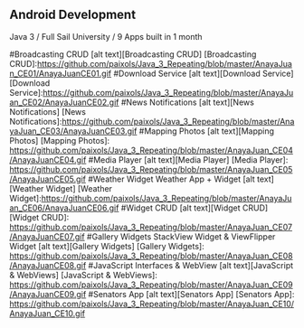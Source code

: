 ## Android Development
Java 3 / Full Sail University / 9 Apps built in 1 month

#Broadcasting CRUD
[alt text][Broadcasting CRUD]
[Broadcasting CRUD]:https://github.com/paixols/Java_3_Repeating/blob/master/AnayaJuan_CE01/AnayaJuanCE01.gif
#Download Service
[alt text][Download Service]
[Download Service]:https://github.com/paixols/Java_3_Repeating/blob/master/AnayaJuan_CE02/AnayaJuanCE02.gif
#News Notifications
[alt text][News Notifications]
[News Notifications]:https://github.com/paixols/Java_3_Repeating/blob/master/AnayaJuan_CE03/AnayaJuanCE03.gif
#Mapping Photos
[alt text][Mapping Photos]
[Mapping Photos]: https://github.com/paixols/Java_3_Repeating/blob/master/AnayaJuan_CE04/AnayaJuanCE04.gif
#Media Player
[alt text][Media Player]
[Media Player]: https://github.com/paixols/Java_3_Repeating/blob/master/AnayaJuan_CE05/AnayaJuanCE05.gif
#Weather Widget
Weather App + Widget
[alt text][Weather Widget]
[Weather Widget]:https://github.com/paixols/Java_3_Repeating/blob/master/AnayaJuan_CE06/AnayaJuanCE06.gif
#Widget CRUD 
[alt text][Widget CRUD]
[Widget CRUD]: https://github.com/paixols/Java_3_Repeating/blob/master/AnayaJuan_CE07/AnayaJuanCE07.gif
#Gallery Widgets
StackView Widget & ViewFlipper Widget
[alt text][Gallery Widgets]
[Gallery Widgets]: https://github.com/paixols/Java_3_Repeating/blob/master/AnayaJuan_CE08/AnayaJuanCE08.gif
#JavaScript Interfaces & WebView
[alt text][JavaScript & WebViews]
[JavaScript & WebViews]: https://github.com/paixols/Java_3_Repeating/blob/master/AnayaJuan_CE09/AnayaJuanCE09.gif
#Senators App 
[alt text][Senators App]
[Senators App]: https://github.com/paixols/Java_3_Repeating/blob/master/AnayaJuan_CE10/AnayaJuan_CE10.gif
